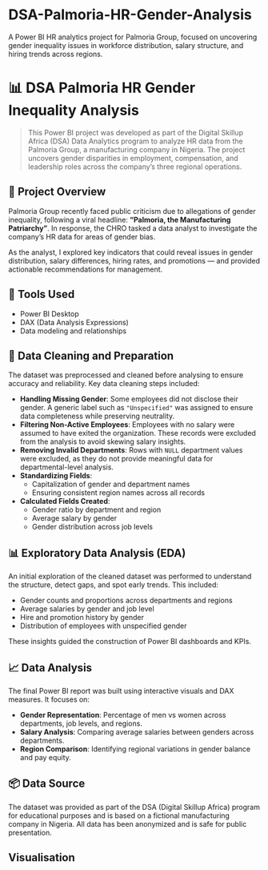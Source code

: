 # DSA-Palmoria-HR-Gender-Analysis
A Power BI HR analytics project for Palmoria Group, focused on uncovering gender inequality issues in workforce distribution, salary structure, and hiring trends across regions.


# 📊 DSA Palmoria HR Gender Inequality Analysis

> This Power BI project was developed as part of the Digital Skillup Africa (DSA) Data Analytics program to analyze HR data from the Palmoria Group, a manufacturing company in Nigeria. The project uncovers gender disparities in employment, compensation, and leadership roles across the company’s three regional operations.

## 📁 Project Overview

Palmoria Group recently faced public criticism due to allegations of gender inequality, following a viral headline: **“Palmoria, the Manufacturing Patriarchy”**. In response, the CHRO tasked a data analyst to investigate the company’s HR data for areas of gender bias.

As the analyst, I explored key indicators that could reveal issues in gender distribution, salary differences, hiring rates, and promotions — and provided actionable recommendations for management.

## 🔧 Tools Used

- Power BI Desktop
- DAX (Data Analysis Expressions)
- Data modeling and relationships

## 🧼 Data Cleaning and Preparation

The dataset was preprocessed and cleaned before analysing to ensure accuracy and reliability. Key data cleaning steps included:

- **Handling Missing Gender**: Some employees did not disclose their gender. A generic label such as `"Unspecified"` was assigned to ensure data completeness while preserving neutrality.
- **Filtering Non-Active Employees**: Employees with no salary were assumed to have exited the organization. These records were excluded from the analysis to avoid skewing salary insights.
- **Removing Invalid Departments**: Rows with `NULL` department values were excluded, as they do not provide meaningful data for departmental-level analysis.
- **Standardizing Fields**:
  - Capitalization of gender and department names
  - Ensuring consistent region names across all records
- **Calculated Fields Created**:
  - Gender ratio by department and region
  - Average salary by gender
  - Gender distribution across job levels

## 📊 Exploratory Data Analysis (EDA)

An initial exploration of the cleaned dataset was performed to understand the structure, detect gaps, and spot early trends. This included:

- Gender counts and proportions across departments and regions
- Average salaries by gender and job level
- Hire and promotion history by gender
- Distribution of employees with unspecified gender

These insights guided the construction of Power BI dashboards and KPIs.

## 📈 Data Analysis

The final Power BI report was built using interactive visuals and DAX measures. It focuses on:

- **Gender Representation**: Percentage of men vs women across departments, job levels, and regions.
- **Salary Analysis**: Comparing average salaries between genders across departments.
- **Region Comparison**: Identifying regional variations in gender balance and pay equity.

## 📦 Data Source

The dataset was provided as part of the DSA (Digital Skillup Africa) program for educational purposes and is based on a fictional manufacturing company in Nigeria. All data has been anonymized and is safe for public presentation.

## Visualisation
